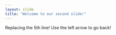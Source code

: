 ```yaml
---
layout: slide
title: "Welcome to our second slide!"
---
```

Replacing the 5th line!
Use the left arrow to go back!